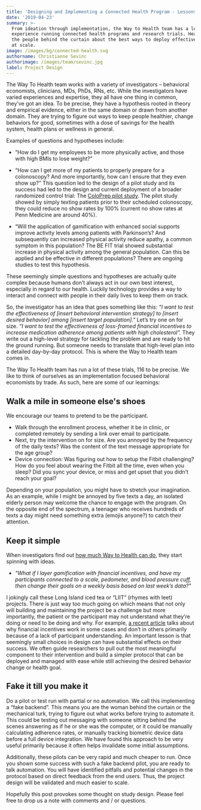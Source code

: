```yaml
---
title: 'Designing and Implementing a Connected Health Program - Lessons Learned'
date: '2019-04-23'
summary: >-
  From ideation through implementation, the Way to Health team has a lot of
  experience running connected health programs and research trials. Hear from
  the people behind the curtain about the best ways to deploy effective programs
  at scale. 
image: /images/bg/connected-health.svg
authorname: Christianne Sevinc
authorimage: /images/team/sevinc.jpg
label: Project Design
---
```

The Way To Health team works with a variety of investigators – behavioral economists, clinicians, MDs, PhDs, RNs, etc. While the investigators have varied experiences and expertise, they all have one thing in common, they’ve got an idea. To be precise, they have a hypothesis rooted in theory and empirical evidence, either in the same domain or drawn from another domain. They are trying to figure out ways to keep people healthier, change behaviors for good, sometimes with a dose of savings for the health system, health plans or wellness in general.

Examples of questions and hypotheses include:

- “How do I get my employees to be more physically active, and those with high BMIs to lose weight?”

- “How can I get more of my patients to properly prepare for a colonoscopy? And more importantly, how can I ensure that they even show up?” This question led to the design of a pilot study and its success had led to the design and current deployment of a  broader randomized control trial: The [ColoPrep pilot study](https://www.waytohealth.org/casestudies/coloprep/). The pilot study showed by simply texting patients prior to their scheduled colonoscopy, they could reduce no show rates by 100% (current no show rates at Penn Medicine are around 40%).

- “Will the application of gamification with enhanced social supports improve activity levels among patients with Parkinson’s? And subsequently can increased physical activity reduce apathy, a common symptom in this population? The BE FIT trial showed substantial increase in physical activity among the general population. Can this be applied and be effective in different populations? There are ongoing studies to test this hypothesis. 

These seemingly simple questions and hypotheses are actually quite complex because humans don’t always act in our own best interest, especially in regard to our health. Luckily technology provides a way to interact and connect with people in their daily lives to keep them on track.

So, the investigator has an idea that goes something like this: _“I want to test the effectiveness of \[insert behavioral intervention strategy] to \[insert desired behavior] among \[insert target population]."_ Let’s try one on for size. _“I want to test the effectiveness of loss-framed financial incentives to increase medication adherence among patients with high cholesterol”._ They write out a high-level strategy for tackling the problem and are ready to hit the ground running. But someone needs to translate that high-level plan into a detailed day-by-day protocol. This is where the Way to Health team comes in.

The Way To Health team has run a lot of these trials, 116 to be precise. We like to think of ourselves as an implementation focused behavioral economists by trade. As such, here are some of our learnings:

## Walk a mile in someone else's shoes

We encourage our teams to pretend to be the participant. 

- Walk through the enrollment process, whether it be in clinic, or completed remotely by sending a link over email to participate. 
- Next, try the intervention on for size. Are you annoyed by the frequency of the daily texts? Was the content of the text message appropriate for the age group? 
- Device connection: Was figuring out how to setup the Fitbit challenging? How do you feel about wearing the Fitbit all the time, even when you sleep? Did you sync your device, or miss and get upset that you didn’t reach your goal? 

Depending on your population, you might have to stretch your imagination. As an example, while I might be annoyed by five texts a day, an isolated elderly person may welcome the chance to engage with the program. On the opposite end of the spectrum, a teenager who receives hundreds of texts a day might need something extra (emojis anyone?) to catch their attention. 

## Keep it simple

When investigators find out [how much Way to Health can do](https://www.waytohealth.org/platform), they start spinning with ideas. 

- *"What if I layer gamification with financial incentives, and have my participants connected to a scale, pedometer, and blood pressure cuff, then change their goals on a weekly basis based on last week’s data?"*

I jokingly call these Long Island iced tea or “LIIT” (rhymes with leet) projects. There is just way too much going on which means that not only will building and maintaining the project be a challenge but more importantly, the patient or the participant may not understand what they’re doing or need to be doing and why. For example, [a recent article](https://jamanetwork.com/journals/jama/fullarticle/2729548) talks about why financial incentives work in some cases and don’t in others primarily because of a lack of participant understanding. An important lesson is that seemingly small choices in design can have substantial effects on their success. We often guide researchers to pull out the most meaningful component to their intervention and build a simpler protocol that can be deployed and managed with ease while still achieving the desired behavior change or health goal.

## Fake it till you make it

Do a pilot or test run with partial or no automation. We call this implementing a “fake backend”. This means you are the woman behind the curtain or the mechanical turk, trying to figure out what works before trying to automate it. This could be testing out messaging with someone sitting behind the scenes answering as if he or she was the computer, or it could be manually calculating adherence rates, or manually tracking biometric device data before a full device integration. We have found this approach to be very useful primarily because it often helps invalidate some initial assumptions. 

Additionally, these pilots can be very rapid and much cheaper to run. Once you shown some success with such a fake backend pilot, you are ready to talk automation. You will have identified pitfalls and potential changes in the protocol based on direct feedback from the end users. Thus, the project design will be validated and much easier to scale.

Hopefully this post provokes some thought on study design. Please feel free to drop us a note with comments and / or questions. 
